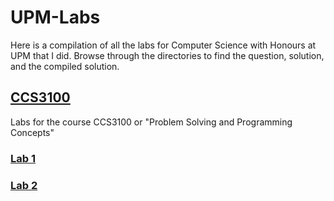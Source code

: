 # UPM-Labs

Here is a compilation of all the labs for Computer Science with Honours at UPM that I did. Browse through the directories to find the question, solution, and the compiled solution.

## [CCS3100](https://github.com/AriffDanial227366/UPM-Labs/tree/main/CCS3100)

Labs for the course CCS3100 or "Problem Solving and Programming Concepts"

### [Lab 1](https://github.com/AriffDanial227366/UPM-Labs/tree/main/CCS3100/Lab-1)
### [Lab 2](https://github.com/AriffDanial227366/UPM-Labs/tree/main/CCS3100/Lab-2)
